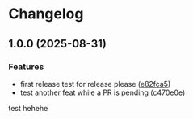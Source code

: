 # Changelog

## 1.0.0 (2025-08-31)


### Features

* first release test for release please ([e82fca5](https://github.com/PTPhongKMF/test-repo/commit/e82fca5b21d50d448520edac3c2b265e566b137c))
* test another feat while a PR is pending ([c470e0e](https://github.com/PTPhongKMF/test-repo/commit/c470e0e220bc50bdc4da65565864d9071747e853))

test hehehe
